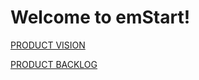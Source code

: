 # Welcome to emStart!

[PRODUCT VISION](https://github.com/MatthewEGasper/emStart/wiki/Product-Vision)

[PRODUCT BACKLOG](https://github.com/MatthewEGasper/emStart-Senior-Design/projects/1)
